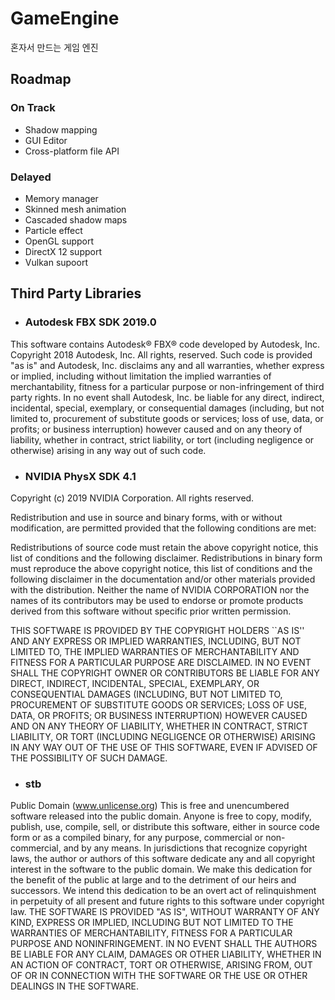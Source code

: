 # GameEngine

혼자서 만드는 게임 엔진

## Roadmap

### On Track
- Shadow mapping
- GUI Editor
- Cross-platform file API

### Delayed
- Memory manager
- Skinned mesh animation
- Cascaded shadow maps
- Particle effect
- OpenGL support
- DirectX 12 support
- Vulkan supoort

## Third Party Libraries

- ### Autodesk FBX SDK 2019.0

This software contains Autodesk® FBX® code developed by Autodesk, Inc. Copyright 2018 Autodesk, Inc. All rights, reserved. 
Such code is provided "as is" and Autodesk, Inc. disclaims any and all warranties, whether express or implied, including without 
limitation the implied warranties of merchantability, fitness for a particular purpose or non-infringement of third party rights. In 
no event shall Autodesk, Inc. be liable for any direct, indirect, incidental, special, exemplary, or consequential damages 
(including, but not limited to, procurement of substitute goods or services; loss of use, data, or profits; or business interruption) 
however caused and on any theory of liability, whether in contract, strict liability, or tort (including negligence or otherwise) 
arising in any way out of such code.

- ### NVIDIA PhysX SDK 4.1

Copyright (c) 2019 NVIDIA Corporation. All rights reserved.

Redistribution and use in source and binary forms, with or without modification, are permitted provided that the following 
conditions are met:

Redistributions of source code must retain the above copyright notice, this list of conditions and the following 
disclaimer.
Redistributions in binary form must reproduce the above copyright notice, this list of conditions and the following 
disclaimer in the documentation and/or other materials provided with the distribution.
Neither the name of NVIDIA CORPORATION nor the names of its contributors may be used to endorse or promote 
products derived from this software without specific prior written permission.

THIS SOFTWARE IS PROVIDED BY THE COPYRIGHT HOLDERS ``AS IS'' AND ANY EXPRESS OR IMPLIED WARRANTIES, 
INCLUDING, BUT NOT LIMITED TO, THE IMPLIED WARRANTIES OF MERCHANTABILITY AND FITNESS FOR A PARTICULAR 
PURPOSE ARE DISCLAIMED. IN NO EVENT SHALL THE COPYRIGHT OWNER OR CONTRIBUTORS BE LIABLE FOR ANY DIRECT, 
INDIRECT, INCIDENTAL, SPECIAL, EXEMPLARY, OR CONSEQUENTIAL DAMAGES (INCLUDING, BUT NOT LIMITED TO, 
PROCUREMENT OF SUBSTITUTE GOODS OR SERVICES; LOSS OF USE, DATA, OR PROFITS; OR BUSINESS INTERRUPTION) 
HOWEVER CAUSED AND ON ANY THEORY OF LIABILITY, WHETHER IN CONTRACT, STRICT LIABILITY, OR TORT (INCLUDING 
NEGLIGENCE OR OTHERWISE) ARISING IN ANY WAY OUT OF THE USE OF THIS SOFTWARE, EVEN IF ADVISED OF THE 
POSSIBILITY OF SUCH DAMAGE.

- ### stb

Public Domain (www.unlicense.org)
This is free and unencumbered software released into the public domain.
Anyone is free to copy, modify, publish, use, compile, sell, or distribute this
software, either in source code form or as a compiled binary, for any purpose,
commercial or non-commercial, and by any means.
In jurisdictions that recognize copyright laws, the author or authors of this
software dedicate any and all copyright interest in the software to the public
domain. We make this dedication for the benefit of the public at large and to
the detriment of our heirs and successors. We intend this dedication to be an
overt act of relinquishment in perpetuity of all present and future rights to
this software under copyright law.
THE SOFTWARE IS PROVIDED "AS IS", WITHOUT WARRANTY OF ANY KIND, EXPRESS OR
IMPLIED, INCLUDING BUT NOT LIMITED TO THE WARRANTIES OF MERCHANTABILITY,
FITNESS FOR A PARTICULAR PURPOSE AND NONINFRINGEMENT. IN NO EVENT SHALL THE
AUTHORS BE LIABLE FOR ANY CLAIM, DAMAGES OR OTHER LIABILITY, WHETHER IN AN
ACTION OF CONTRACT, TORT OR OTHERWISE, ARISING FROM, OUT OF OR IN CONNECTION
WITH THE SOFTWARE OR THE USE OR OTHER DEALINGS IN THE SOFTWARE.
